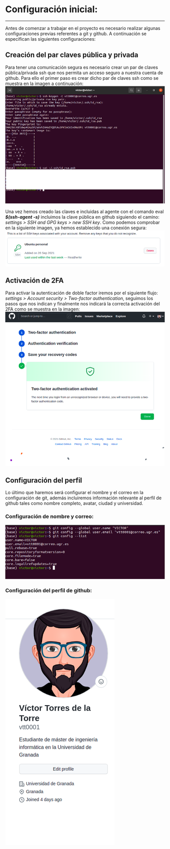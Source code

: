 # Configuración inicial:
---
Antes de comenzar a trabajar en el proyecto es necesario realizar algunas configuraciones previas referentes a git y github. A continuación se especifican las siguientes configuraciones:


## Creación del par claves pública y privada
Para tener una comunicación segura es necesario crear un par de claves pública/privada ssh que nos permita un acceso seguro a nuestra cuenta de github. Para ello el primer paso es crear dicho par de claves ssh como se muestra en la imagen a continuación: 
![imageClave](https://github.com/vtt0001/NewPhone/blob/main/Img/clave.png)

Una vez hemos creado las claves e incluidas al agente con el comando eval ***$(ssh-agent -s)*** incluimos la clave pública en github siguiendo el camino: *settings > SSH and GPG keys > new SSH key*. Como podemos comprobar en la siguiente imagen, ya hemos establecido una conexión segura: 
![imageClave2](https://github.com/vtt0001/NewPhone/blob/main/Img/clave2.png)


## Activación de 2FA

Para activar la autenticación de doble factor iremos por el siguiente flujo: *settings > Account security > Two-factor authentication*, seguimos los pasos que nos indican y finalmente nos indicará la correcta activación del 2FA como se muestra en la imagen:
![image2FA](https://github.com/vtt0001/NewPhone/blob/main/Img/2FA.png)


## Configuración del perfil

Lo último que haremos será configurar el nombre y el correo en la configuración de git, además incluiremos información relevante al perfil de github tales como nombre completo, avatar, ciudad y universidad.

### Configuración de nombre y correo:

![imageN-C](https://github.com/vtt0001/NewPhone/blob/main/Img/Nombre-correo.png)

### Configuración del perfil de github:

![image2FA](https://github.com/vtt0001/NewPhone/blob/main/Img/Perfil%20GH.png)